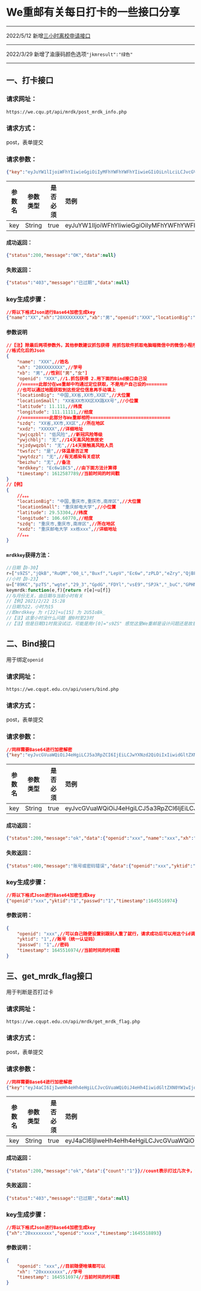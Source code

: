 # We重邮有关每日打卡的一些接口分享
***
2022/5/12 新增[三小时离校申请接口](https://github.com/leishui/WCY/blob/main/We%E9%87%8D%E9%82%AE%E6%8E%A5%E5%8F%A3%E7%A6%BB%E6%A0%A1.md)
***
2022/3/29 新增了渝康码颜色选项`"jkmresult":"绿色"`
***
## 一、打卡接口

### **请求网址**：

```http
https://we.cqu.pt/api/mrdk/post_mrdk_info.php
```

### **请求方式**：

post，表单提交

### **请求参数**：

```json
{"key":"eyJuYW1lIjoiWFhYIiwieGgiOiIyMFhYWFhYWFhYIiwieGIiOiLnlLciLCJvcGVuaWQiOiJYWFgiLCJsb2NhdGlvbkJpZyI6IuS4reWbvSxYWOecgSxYWOW4gixYWOWMuiIsImxvY2F0aW9uU21hbGwiOiJYWOecgVhY5biCWFjljLpYWOi3r1hY5Y+3IiwibGF0aXR1ZGUiOlhYLlhYWCwibG9uZ2l0dWRlIjpYWFguWFhYWFgsInN6ZHEiOiJYWOecgSxYWOW4gixYWOWMuiIsInh4ZHoiOiJYWFhYWCIsInl3amNxemJsIjoi5L2O6aOO6ZmpIiwieXdqY2hibGoiOiLml6AiLCJ4anpkeXdxemJsIjoi5pegIiwidHdzZnpjIjoi5pivIiwieXd5dGR6eiI6IuaXoCIsImJlaXpodSI6IuaXoCIsIm1yZGtrZXkiOiJFYzZ3MUJDNSIsInRpbWVzdGFtcCI6MTYxMjU4Nzc4OX0="}
```

| 参数名 | 参数类型 | 是否必须 | 范例                                                         |
| ------ | -------- | -------- | :----------------------------------------------------------- |
| key    | String   | true     | eyJuYW1lIjoiWFhYIiwieGgiOiIyMFhYWFhYWFhYIiwieGIiOiLnlLciLCJvcGVuaWQiOiJYWFgiLCJsb2NhdGlvbkJpZyI6IuS4reWbvSxYWOecgSxYWOW4gixYWOWMuiIsImxvY2F0aW9uU21hbGwiOiJYWOecgVhY5biCWFjljLpYWOi3r1hY5Y+3IiwibGF0aXR1ZGUiOlhYLlhYWCwibG9uZ2l0dWRlIjpYWFguWFhYWFgsInN6ZHEiOiJYWOecgSxYWOW4gixYWOWMuiIsInh4ZHoiOiJYWFhYWCIsInl3amNxemJsIjoi5L2O6aOO6ZmpIiwieXdqY2hibGoiOiLml6AiLCJ4anpkeXdxemJsIjoi5pegIiwidHdzZnpjIjoi5pivIiwieXd5dGR6eiI6IuaXoCIsImJlaXpodSI6IuaXoCIsIm1yZGtrZXkiOiJFYzZ3MUJDNSIsInRpbWVzdGFtcCI6MTYxMjU4Nzc4OX0= |

#### **成功返回：**

```json
{"status":200,"message":"OK","data":null}
```

#### **失败返回：**

```json
{"status":"403","message":"已过期","data":null}
```

### key生成步骤：

```JSON
//将以下格式Json进行Base64加密生成key
{"name":"XX","xh":"20XXXXXXXX","xb":"男","openid":"XXX","locationBig":"中国,XX省,XX市,XX区","locationSmall":"XX省XX市XX区XX路XX号","latitude":XX.XXX,"longitude":XXX.XXXXX,"szdq":"XX省,XX市,XX区","xxdz":"XXXXX","ywjcqzbl":"低风险","ywjchblj":"无","xjzdywqzbl":"无","twsfzc":"是","ywytdzz":"无","beizhu":"无","mrdkkey":"Ec6w1BC5","timestamp":1612587789}
```

#### 参数说明

```json
//【注】除最后两项参数外，其他参数建议抓包获得 用抓包软件抓取电脑端微信中的微信小程序
//格式化后的Json
{
	"name": "XXX",//姓名
	"xh": "20XXXXXXXX",//学号
	"xb": "男",//性别["男","女"]
	"openid": "XXX",//1.抓包获得 2.用下面的Bind接口自己设
    //======此部分在we重邮中均通过定位获取，不是用户自己设的========
    //也可以通过地图获取到这些定位信息再手动填上
	"locationBig": "中国,XX省,XX市,XX区",//大位置
	"locationSmall": "XX省XX市XX区XX路XX号",//小位置
	"latitude": 11.111,//纬度
	"longitude": 111.11111,//经度
    //==========此部分与We重邮相符==============================
	"szdq": "XX省,XX市,XX区",//所在地区
	"xxdz": "XXXXX",//详细地址
	"ywjcqzbl": "低风险",//新冠风险等级
	"ywjchblj": "无",//14天高风险旅居史
	"xjzdywqzbl": "无",//14天接触高风险人员
	"twsfzc": "是",//体温是否正常
	"ywytdzz": "无",//有无感染有关症状
	"beizhu": "无",//备注
	"mrdkkey": "Ec6w1BC5",//由下面方法计算得
	"timestamp": 1612587789//当前时间的时间戳
}
//【例】
{
	//。。。
	"locationBig": "中国,重庆市,重庆市,南岸区",//大位置
	"locationSmall": "重庆邮电大学",//小位置
	"latitude": 29.53304,//纬度
	"longitude": 106.60770,//经度
	"szdq": "重庆市,重庆市,南岸区",//所在地区
	"xxdz": "重庆邮电大学 xx栋xxx",//详细地址
	//。。。
}
```

#### `mrdkkey`获得方法：

```javascript
//日期【0-30】
r=["s9ZS","jQkB","RuQM","O0_L","Buxf","LepV","Ec6w","zPLD","eZry","QjBF","XPB0","zlTr","YDr2","Mfdu","HSoi","frhT","GOdB","AEN0","zX0T","wJg1","fCmn","SM3z","2U5I","LI3u","3rAY","aoa4","Jf9u","M69T","XCea","63gc","6_Kf"]
//小时【0-23】
u=["89KC","pzTS","wgte","29_3","GpdG","FDYl","vsE9","SPJk","_buC","GPHN","OKax","_Kk4","hYxa","1BC5","oBk_","JgUW","0CPR","jlEh","gBGg","frS6","4ads","Iwfk","TCgR","wbjP"];
keymrdk:function(e,f){return r[e]+u[f]}
//与月份无关，由日期与当前小时有关
//【例】2021/2/22 15:28
//日期为22，小时为15
//即mrdkkey 为 r[22]+u[15] 为 2U5IoBk_
//【注】这里小时没什么问题 是0时至23时
//【注】但是日期31时我没试过，可能是用r[0]="s9ZS" 感觉这里We重邮是设计问题还是故意为之就无从得知了
```

## 二、Bind接口

用于绑定`openid`

### 请求网址：

```http
https://we.cqupt.edu.cn/api/users/bind.php
```

### 请求方式：

post，表单提交

### 请求参数：

```json
//同样需要Base64进行加密解密
{"key":"eyJvcGVuaWQiOiJ4eHgiLCJ5a3RpZCI6IjEiLCJwYXNzd2QiOiIxIiwidGltZXN0YW1wIjoxNjQ1NTE2OTc0fQ=="}
```

| 参数名 | 参数类型 | 是否必须 | 范例                                                         |
| ------ | -------- | -------- | :----------------------------------------------------------- |
| key    | String   | true     | eyJvcGVuaWQiOiJ4eHgiLCJ5a3RpZCI6IjEiLCJwYXNzd2QiOiIxIiwidGltZXN0YW1wIjoxNjQ1NTE2OTc0fQ== |

#### 成功返回：

```json
{"status":200,"message":"ok","data":{"openid":"xxx","name":"xxx","xh":"20xxxxxxxx","sfzh":"","ykth":"xxxxxx","build":"","room":"","yxm":"xxxx学院","type":"本科生","sex":"男","volunteer_uid":""}}
```

#### 失败返回：

```json
{"status":400,"message":"账号或密码错误","data":{"openid":"xxx","yktid":"1","passwd":"1","timestamp":1645516974}}
```

### key生成步骤：

```json
//将以下格式Json进行Base64加密生成key
{"openid":"xxx","yktid":"1","passwd":"1","timestamp":1645516974}
```

#### 参数说明：

```json
{
	"openid": "xxx",//可以自己随便设置别跟别人重了就行，请求成功后可以用这个id调用每日打卡和其他接口
	"yktid": "1",//账号（统一认证码）
	"passwd": "1",//密码
	"timestamp": 1645516974//当前时间的时间戳
}
```

## 三、get_mrdk_flag接口

用于判断是否打过卡

### 请求网址：

```http
https://we.cqupt.edu.cn/api/mrdk/get_mrdk_flag.php
```

### 请求方式：

post，表单提交

### 请求参数：

```json
//同样需要Base64进行加密解密
{"key":"eyJ4aCI6IjIweHh4eHh4eHgiLCJvcGVuaWQiOiJ4eHh4IiwidGltZXN0YW1wIjoxNjQ1NTE4ODkzfQ"}
```

| 参数名 | 参数类型 | 是否必须 | 范例                                                         |
| ------ | -------- | -------- | :----------------------------------------------------------- |
| key    | String   | true     | eyJ4aCI6IjIweHh4eHh4eHgiLCJvcGVuaWQiOiJ4eHh4IiwidGltZXN0YW1wIjoxNjQ1NTE4ODkzfQ |

#### 成功返回：

```json
{"status":200,"message":"ok","data":{"count":"1"}}//count表示打过几次卡，没打就是"0"
```

#### 失败返回：

```json
{"status":"403","message":"已过期","data":null}
```

### key生成步骤：

```json
//将以下格式Json进行Base64加密生成key
{"xh":"20xxxxxxxx","openid":"xxxx","timestamp":1645518893}
```

#### 参数说明：

```json
{
	"openid": "xxx",//目前随便啥填都可以
	"xh": "20xxxxxxxx",//学号
	"timestamp": 1645516974//当前时间的时间戳
}
```

